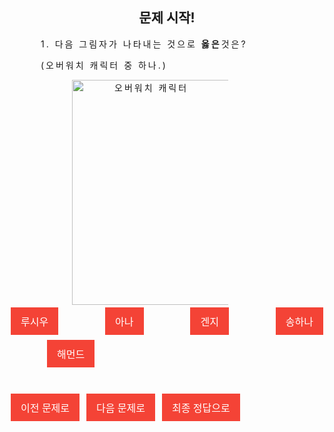 <!DOCTYPE html>
<html>

<style>

body{
  text-align: center;
}
button {
    background-color: #f44336;
    border: none;
    color: white;
    padding: 10px 16px;
    text-align: center;
    text-decoration: none;
    display: inline-block;
    font-size: 16px;
    margin: 4px 2px;
    cursor: pointer;
}
p {
    text-indent: 50px;
    text-align: justify;
    letter-spacing: 3px;
}
</style>

<script>
function oh(){
  alert("틀렸습니다! 다시 한번 생각해보세요.");
}
function wow(){
  alert("정답입니다! 키워드는 'F' 입니다.");
document.getElementById('hana').src='https://blogfiles.pstatic.net/MjAxODA4MDZfMjYw/MDAxNTMzNTU4ODkwNjYw.yzVlZETGOj-BGKOzF_kuh2Kr0Je3z_z_PP-AbNDN2Dgg.OLLL8vUeKugtcECtFo8Uq_NDs6n_uywAV8KE-Zo3Mvwg.PNG.ychh1123/KakaoTalk_20180806_210315315.png'
}

</script>
<body>

<h2>문제 시작!</h2>

<p>1. 다음 그림자가 나타내는 것으로 <strong>옳은</strong>것은?</p>
<p>(오버워치 캐릭터 중 하나.)</p>

<img src="https://blogfiles.pstatic.net/MjAxODA4MDZfMjMx/MDAxNTMzNTU4ODg5OTA1.5xgJQcFHNM0IicYOq0mU-Gyqatrrm2Ju2BNRtdP8uqMg.CSRq_C2g_L9CWPsiaPYuFxHY2KWa3jHrXZtTZ5YX2l4g.PNG.ychh1123/KakaoTalk_20180806_210209788.png"
 alt="오버워치 캐릭터" id="hana" width="300" height="360">
<br>
 <button onclick="oh()">루시우</button>
&emsp;&emsp;&emsp;
<button onclick="oh()">아나</button>
&emsp;&emsp;&emsp;
<button onclick="oh()">겐지</button>
&emsp;&emsp;&emsp;
<button onclick="wow()" onload="">송하나</button>
&emsp;&emsp;&emsp;
<button onclick="oh()">해먼드</button>
<br>&nbsp;&nbsp;&nbsp;
<br>
<br>
<button type="button" onclick="location.href='http://mwultong.blogspot.com/2007/01/html-css-text-align-tag.html'">이전 문제로</button>
<button type="button" onclick="location.href='http://mwultong.blogspot.com/2007/01/html-css-text-align-tag.html'">다음 문제로</button>
<button type="button" onclick="location.href='http://mwultong.blogspot.com/2007/01/html-css-text-align-tag.html'">최종 정답으로</button>

</body>
</html>
